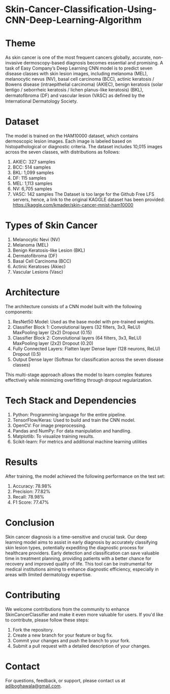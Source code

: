 # Skin-Cancer-Classification-Using-CNN-Deep-Learning-Algorithm

# Theme
As skin cancer is one of the most frequent cancers globally, accurate, non-invasive dermoscopy-based diagnosis becomes essential and promising. A task of Easy Company’s Deep Learning CNN model is to predict seven disease classes with skin lesion images, including melanoma (MEL), melanocytic nevus (NV), basal cell carcinoma (BCC), actinic keratosis / Bowens disease (intraepithelial carcinoma) (AKIEC), benign keratosis (solar lentigo / seborrheic keratosis / lichen planus-like keratosis) (BKL), dermatoﬁbroma (DF) and vascular lesion (VASC) as deﬁned by the International Dermatology Society.

# Dataset
The model is trained on the HAM10000 dataset, which contains dermoscopic lesion images. Each image is labeled based on histopathological or diagnostic criteria. The dataset includes 10,015 images across the seven classes, with distributions as follows:
1. AKIEC: 327 samples
2. BCC: 514 samples
3. BKL: 1,099 samples
4. DF: 115 samples
5. MEL: 1,113 samples
6. NV: 6,705 samples
7. VASC: 142 samples
The Dataset is too large for the Github Free LFS servers, hence, a link to the original KAGGLE dataset has been provided:
https://kaggle.com/kmader/skin-cancer-mnist-ham10000

# Types of Skin Cancer
1. Melanocytic Nevi (NV)
2. Melanoma (MEL)
3. Benign Keratosis-like Lesion (BKL)
4. Dermatofibroma (DF)
5. Basal Cell Carcinoma (BCC)
6. Actinic Keratoses (Akiec)
7. Vascular Lesions (Vasc)

# Architecture
The architecture consists of a CNN model built with the following components:

1. ResNet50 Model: Used as the base model with pre-trained weights.
2. Classifier Block 1:
    Convolutional layers (32 filters, 3x3, ReLU)
    MaxPooling layer (2x2)
    Dropout (0.15)
3. Classifier Block 2:
    Convolutional layers (64 filters, 3x3, ReLU)
    MaxPooling layer (2x2)
    Dropout (0.20)
4. Fully Connected Layers:
    Flatten layer
    Dense layer (128 neurons, ReLU)
    Dropout (0.5)
5. Output Dense layer (Softmax for classification across the seven disease classes)

This multi-stage approach allows the model to learn complex features effectively while minimizing overfitting through dropout regularization.

# Tech Stack and Dependencies
1. Python: Programming language for the entire pipeline.
2. TensorFlow/Keras: Used to build and train the CNN model.
3. OpenCV: For image preprocessing.
4. Pandas and NumPy: For data manipulation and handling.
5. Matplotlib: To visualize training results.
6. Scikit-learn: For metrics and additional machine learning utilities

# Results
After training, the model achieved the following performance on the test set:

1. Accuracy: 78.98%
2. Precision: 77.82%
3. Recall: 78.98%
4. F1 Score: 77.47%

# Conclusion
Skin cancer diagnosis is a time-sensitive and crucial task. Our deep learning model aims to assist in early diagnosis by accurately classifying skin lesion types, potentially expediting the diagnostic process for healthcare providers. Early detection and classification can save valuable time in treatment planning, providing patients with a better chance for recovery and improved quality of life. This tool can be instrumental for medical institutions aiming to enhance diagnostic efficiency, especially in areas with limited dermatology expertise.

# Contributing
We welcome contributions from the community to enhance SkinCancerClassifier and make it even more valuable for users. If you'd like to contribute, please follow these steps:

1. Fork the repository.
2. Create a new branch for your feature or bug fix.
3. Commit your changes and push the branch to your fork.
4. Submit a pull request with a detailed description of your changes.


# Contact
For questions, feedback, or support, please contact us at adiboghawala@gmail.com. 
